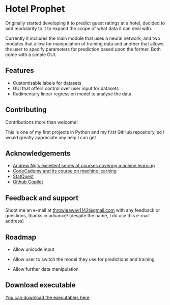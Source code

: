 
# Hotel Prophet

Originally started developing it to predict guest ratings at a hotel, decided to add modularity to it to expand the scope of what data it can deal with.

Currently it includes the main module that uses a neural network, and two modules that allow for manipulation of training data and another that allows the user to specify parameters for prediction based upon the former.
Both come with a simple GUI.
## Features

- Customisable labels for datasets
- GUI that offers control over user input for datasets
- Rudimentary linear regression model to analyse the data


## Contributing

Contributions more than welcome!

This is one of my first projects in Python and my first GitHub repository, so I would greatly appreciate any help I can get

## Acknowledgements

 - [Andrew Ng's excellent series of courses covering machine learning](https://www.coursera.org/instructor/andrewng)
 - [CodeCademy and its course on machine learning](https://www.codecademy.com/)
 - [StatQuest](https://www.youtube.com/@statquest)
 - [Github Copilot](https://github.com/features/copilot)



## Feedback and support

Shoot me an e-mail at throwieaway1142@gmail.com with any feedback or questions, thanks in advance! (despite the name, I do use this e-mail address)



## Roadmap

- Allow unicode input

- Allow user to switch the model they use for predictions and training

- Allow further data manipulation


## Download executable

[You can download the executables here](https://github.com/quad-indent/LinearRegHotel/releases/)
